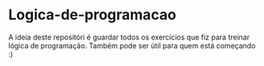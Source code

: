 # Logica-de-programacao
A ideia deste repositóri é guardar todos os exercícios que fiz para treinar lógica de programação. Também pode ser útil para quem está começando :)
